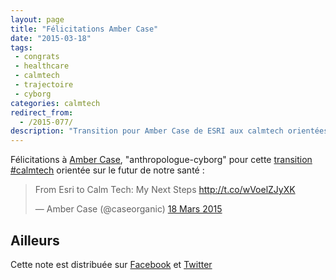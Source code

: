 ```yaml
---
layout: page
title: "Félicitations Amber Case"
date: "2015-03-18"
tags:
 - congrats
 - healthcare
 - calmtech
 - trajectoire
 - cyborg
categories: calmtech
redirect_from:
  - /2015-077/ 
description: "Transition pour Amber Case de ESRI aux calmtech orientées santé"
---
```

Félicitations à <span class="h-card"><a rel="muse met colleague" href="http://caseorganic.com">Amber Case</a>, "<span class="p-role">anthropologue-cyborg</span>" pour cette <a class="p-name u-url" rel="in-reply-to" href="http://caseorganic.com/2015/03/from-esri-to-calm-tech-my-next-steps/">transition #calmtech</a> orientée sur le futur de notre santé : 

<blockquote class="twitter-tweet" lang="fr"><p>From Esri to Calm Tech: My Next Steps <a href="http://t.co/wVoelZJyXK">http://t.co/wVoelZJyXK</a></p>&mdash; Amber Case (@caseorganic) <a href="https://twitter.com/caseorganic/status/577990846122881025">18 Mars 2015</a></blockquote>
<script async src="//platform.twitter.com/widgets.js" charset="utf-8"></script>

## Ailleurs 
Cette note est distribuée sur <a rel="syndication" class="u-syndication" href="https://www.facebook.com/christophe.ducamp/posts/10152600185821891?pnref=story">Facebook</a> et <a href="https://twitter.com/xtof_fr/status/578070530386837505" rel="syndication" class="u-syndication">Twitter</a>



